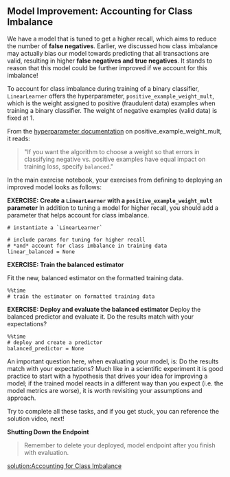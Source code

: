 Model Improvement: Accounting for Class Imbalance
---

We have a model that is tuned to get a higher recall, which aims to reduce the number of **false negatives**. Earlier, we discussed how class imbalance may actually bias our model towards predicting that all transactions are valid, resulting in higher **false negatives and true negatives**. It stands to reason that this model could be further improved if we account for this imbalance!

To account for class imbalance during training of a binary classifier, `LinearLearner` offers the hyperparameter, `positive_example_weight_mult`, which is the weight assigned to positive (fraudulent data) examples when training a binary classifier. The weight of negative examples (valid data) is fixed at 1.

From the [hyperparameter documentation](https://docs.aws.amazon.com/sagemaker/latest/dg/ll_hyperparameters.html) on positive_example_weight_mult, it reads:

> "If you want the algorithm to choose a weight so that errors in classifying negative vs. positive examples have equal impact on training loss, specify `balanced`."

In the main exercise notebook, your exercises from defining to deploying an improved model looks as follows:

**EXERCISE: Create a `LinearLearner` with a `positive_example_weight_mult` parameter**
In addition to tuning a model for higher recall, you should add a parameter that helps account for class imbalance.

```
# instantiate a `LinearLearner`

# include params for tuning for higher recall
# *and* account for class imbalance in training data
linear_balanced = None
```

**EXERCISE: Train the balanced estimator**

Fit the new, balanced estimator on the formatted training data.
```
%%time
# train the estimator on formatted training data
```

**EXERCISE: Deploy and evaluate the balanced estimator**
Deploy the balanced predictor and evaluate it. Do the results match with your expectations?
```
%%time
# deploy and create a predictor
balanced_predictor = None
```
An important question here, when evaluating your model, is: Do the results match with your expectations? Much like in a scientific experiment it is good practice to start with a hypothesis that drives your idea for improving a model; if the trained model reacts in a different way than you expect (i.e. the model metrics are worse), it is worth revisiting your assumptions and approach.

Try to complete all these tasks, and if you get stuck, you can reference the solution video, next!

**Shutting Down the Endpoint**
> Remember to delete your deployed, model endpoint after you finish with evaluation.

[solution:Accounting for Class Imbalance
](https://www.youtube.com/watch?v=ncoPZdiVLJg)
